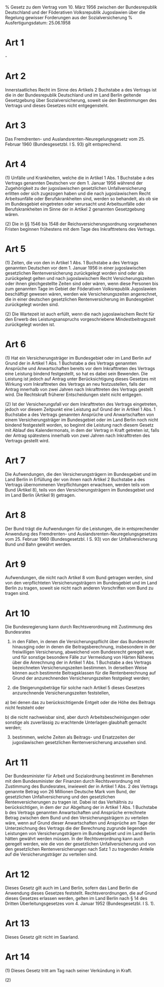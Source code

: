 % Gesetz zu dem Vertrag vom 10. März 1956 zwischen der Bundesrepublik Deutschland und der Föderativen Volksrepublik Jugoslawien über die Regelung gewisser Forderungen aus der Sozialversicherung
% Ausfertigungsdatum: 25.06.1958
 
# Art 1

\-

# Art 2

Innerstaatliches Recht im Sinne des Artikels 2 Buchstabe a des Vertrags ist die in der Bundesrepublik Deutschland und im Land Berlin geltende Gesetzgebung über Sozialversicherung, soweit sie den Bestimmungen des Vertrags und dieses Gesetzes nicht entgegensteht.

# Art 3

Das Fremdrenten- und Auslandsrenten-Neuregelungsgesetz vom 25. Februar 1960 (Bundesgesetzbl. I S. 93) gilt entsprechend.

# Art 4

(1) Unfälle und Krankheiten, welche die in Artikel 1 Abs. 1 Buchstabe a des Vertrags genannten Deutschen vor dem 1. Januar 1956 während der Zugehörigkeit zu der jugoslawischen gesetzlichen Unfallversicherung erlitten oder sich zugezogen haben und die nach jugoslawischem Recht Arbeitsunfälle oder Berufskrankheiten sind, werden so behandelt, als ob sie im Bundesgebiet eingetreten oder verursacht und Arbeitsunfälle oder Berufskrankheiten im Sinne der in Artikel 2 genannten Gesetzgebung wären.

(2) Die in §§ 1546 bis 1548 der Reichsversicherungsordnung vorgesehenen Fristen beginnen frühestens mit dem Tage des Inkrafttretens des Vertrags.

# Art 5

(1) Zeiten, die von den in Artikel 1 Abs. 1 Buchstabe a des Vertrags genannten Deutschen vor dem 1. Januar 1956 in einer jugoslawischen gesetzlichen Rentenversicherung zurückgelegt worden sind oder als zurückgelegt gelten und nach jugoslawischem Recht Versicherungszeiten oder ihnen gleichgestellte Zeiten sind oder wären, wenn diese Personen bis zum genannten Tage im Gebiet der Föderativen Volksrepublik Jugoslawien beschäftigt gewesen wären, werden wie Versicherungszeiten angerechnet, die in einer deutschen gesetzlichen Rentenversicherung im Bundesgebiet zurückgelegt worden sind.

(2) Die Wartezeit ist auch erfüllt, wenn die nach jugoslawischem Recht für den Erwerb des Leistungsanspruchs vorgeschriebene Mindestbeitragszeit zurückgelegt worden ist.

# Art 6

(1) Hat ein Versicherungsträger im Bundesgebiet oder im Land Berlin auf Grund der in Artikel 1 Abs. 1 Buchstabe a des Vertrags genannten Ansprüche und Anwartschaften bereits vor dem Inkrafttreten des Vertrags eine Leistung bindend festgestellt, so hat es dabei sein Bewenden. Die Leistung ist jedoch auf Antrag unter Berücksichtigung dieses Gesetzes mit Wirkung vom Inkrafttreten des Vertrags an neu festzustellen, falls der Antrag innerhalb von zwei Jahren nach Inkrafttreten des Vertrags gestellt wird. Die Rechtskraft früherer Entscheidungen steht nicht entgegen.

(2) Ist der Versicherungsfall vor dem Inkrafttreten des Vertrags eingetreten, jedoch vor diesem Zeitpunkt eine Leistung auf Grund der in Artikel 1 Abs. 1 Buchstabe a des Vertrags genannten Ansprüche und Anwartschaften von einem Versicherungsträger im Bundesgebiet oder im Land Berlin noch nicht bindend festgestellt worden, so beginnt die Leistung nach diesem Gesetz mit Ablauf des Kalendermonats, in dem der Vertrag in Kraft getreten ist, falls der Antrag spätestens innerhalb von zwei Jahren nach Inkrafttreten des Vertrags gestellt wird.

# Art 7

Die Aufwendungen, die den Versicherungsträgern im Bundesgebiet und im Land Berlin in Erfüllung der von ihnen nach Artikel 2 Buchstabe a des Vertrags übernommenen Verpflichtungen erwachsen, werden teils vom Bund (Artikel 8), teils von den Versicherungsträgern im Bundesgebiet und im Land Berlin (Artikel 9) getragen.

# Art 8

Der Bund trägt die Aufwendungen für die Leistungen, die in entsprechender Anwendung des Fremdrenten- und Auslandsrenten-Neuregelungsgesetzes vom 25. Februar 1960 (Bundesgesetzbl. I S. 93) von der Unfallversicherung Bund und Bahn gewährt werden.

# Art 9

Aufwendungen, die nicht nach Artikel 8 vom Bund getragen werden, sind von den verpflichteten Versicherungsträgern im Bundesgebiet und im Land Berlin zu tragen, soweit sie nicht nach anderen Vorschriften vom Bund zu tragen sind.

# Art 10

Die Bundesregierung kann durch Rechtsverordnung mit Zustimmung des Bundesrates

1. in den Fällen, in denen die Versicherungspflicht über das Bundesrecht hinausging oder in denen die Beitragsberechnung, insbesondere in der freiwilligen Versicherung, abweichend vom Bundesrecht geregelt war, und für sonstige besondere Fälle zur Vermeidung von Härten Näheres über die Anrechnung der in Artikel 1 Abs. 1 Buchstabe a des Vertrags bezeichneten Versicherungszeiten bestimmen. In derselben Weise können auch bestimmte Beitragsklassen für die Rentenberechnung auf Grund der anzurechnenden Versicherungszeiten festgelegt werden;

2. die Steigerungsbeträge für solche nach Artikel 5 dieses Gesetzes anzurechnende Versicherungszeiten feststellen,

a) bei denen das zu berücksichtigende Entgelt oder die Höhe des Beitrags nicht feststeht oder

b) die nicht nachweisbar sind, aber durch Arbeitsbescheinigungen oder sonstige als zuverlässig zu erachtende Unterlagen glaubhaft gemacht werden;

3. bestimmen, welche Zeiten als Beitrags- und Ersatzzeiten der jugoslawischen gesetzlichen Rentenversicherung anzusehen sind.

# Art 11

Der Bundesminister für Arbeit und Sozialordnung bestimmt im Benehmen mit dem Bundesminister der Finanzen durch Rechtsverordnung mit Zustimmung des Bundesrates, inwieweit der in Artikel 1 Abs. 2 des Vertrags genannte Betrag von 26 Millionen Deutsche Mark vom Bund, der gesetzlichen Unfallversicherung und den gesetzlichen Rentenversicherungen zu tragen ist. Dabei ist das Verhältnis zu berücksichtigen, in dem der zur Abgeltung der in Artikel 1 Abs. 1 Buchstabe b des Vertrags genannten Anwartschaften und Ansprüche errechnete Betrag zwischen dem Bund und den Versicherungsträgern zu verteilen wäre, wenn auf Grund dieser Anwartschaften und Ansprüche am Tage der Unterzeichnung des Vertrags die der Berechnung zugrunde liegenden Leistungen von Versicherungsträgern im Bundesgebiet und im Land Berlin hätten gewährt werden müssen. In der Rechtsverordnung kann auch geregelt werden, wie die von der gesetzlichen Unfallversicherung und von den gesetzlichen Rentenversicherungen nach Satz 1 zu tragenden Anteile auf die Versicherungsträger zu verteilen sind.

# Art 12

Dieses Gesetz gilt auch im Land Berlin, sofern das Land Berlin die Anwendung dieses Gesetzes feststellt. Rechtsverordnungen, die auf Grund dieses Gesetzes erlassen werden, gelten im Land Berlin nach § 14 des Dritten Überleitungsgesetzes vom 4. Januar 1952 (Bundesgesetzbl. I S. 1).

# Art 13

Dieses Gesetz gilt nicht im Saarland.

# Art 14

(1) Dieses Gesetz tritt am Tag nach seiner Verkündung in Kraft.

(2)
